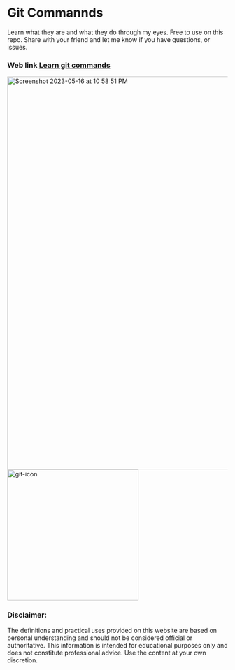 # Git Commannds 

Learn what they are and what they do through my eyes. Free to use on this repo.
Share with your friend and let me know if you have questions, or issues.

### Web link [Learn git commands](https://git-commands-chi.vercel.app/)
<img width="900" alt="Screenshot 2023-05-16 at 10 58 51 PM" src="https://github.com/jge162/learn-git-commands/assets/31228460/5cd5ae1d-33ab-466f-8184-1e76f5d787a4">


<img src="https://github.com/jge162/learn-git-commands/assets/31228460/2a4b6086-5c30-453a-9cd9-ebdd20469b0c" alt="git-icon" style="width: 300px; height: auto;">


### Disclaimer: 
The definitions and practical uses provided on this website are based on personal understanding and should not be considered official or authoritative. This information is intended for educational purposes only and does not constitute professional advice. Use the content at your own discretion.
